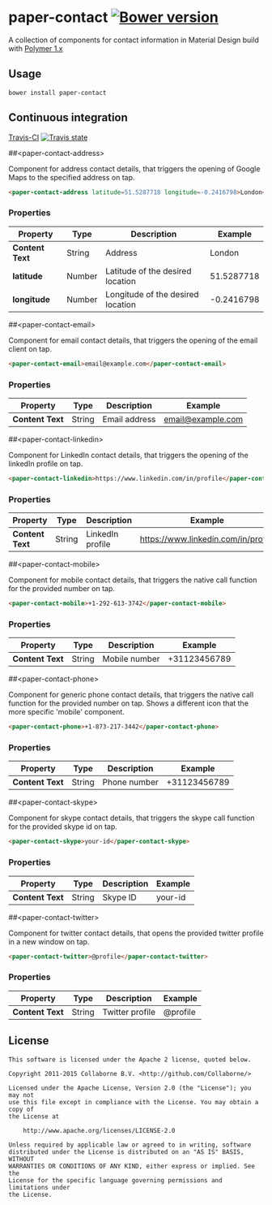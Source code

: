 # paper-contact  [![Bower version](https://badge.fury.io/bo/paper-contact.svg)](http://badge.fury.io/bo/paper-contact)

A collection of components for contact information in Material Design build with [Polymer 1.x](https://www.polymer-project.org)

## Usage

`bower install paper-contact`

## Continuous integration

[Travis-CI](https://travis-ci.org/Collaborne/paper-contact) [![Travis state](https://travis-ci.org/Collaborne/d3-progress-meter.svg?branch=master)](https://travis-ci.org/Collaborne/paper-contact)

##&lt;paper-contact-address&gt;

Component for address contact details, that triggers the opening of Google Maps to the specified address on tap.

```html
<paper-contact-address latitude=51.5287718 longitude=-0.2416798>London</paper-contact-address>
```

### Properties

Property         | Type   | Description                       | Example
---------------- | ------ | --------------------------------- | -------
**Content Text** | String | Address                           | London
**latitude**	 | Number | Latitude of the desired location  | 51.5287718
**longitude**	 | Number | Longitude of the desired location | -0.2416798

##&lt;paper-contact-email&gt;

Component for email contact details, that triggers the opening of the email client on tap.

```html
<paper-contact-email>email@example.com</paper-contact-email>
```

### Properties

Property         | Type   | Description                                                              | Example
---------------- | ------ | ------------------------------------------------------------------------ | -------
**Content Text** | String | Email address 															 | email@example.com

##&lt;paper-contact-linkedin&gt;

Component for LinkedIn contact details, that triggers the opening of the linkedIn profile on tap.

```html
<paper-contact-linkedin>https://www.linkedin.com/in/profile</paper-contact-linkedin>
```

### Properties

Property         | Type   | Description                                                              | Example
---------------- | ------ | ------------------------------------------------------------------------ | -------
**Content Text** | String | LinkedIn profile														 | https://www.linkedin.com/in/profile

##&lt;paper-contact-mobile&gt;

Component for mobile contact details, that triggers the native call function for the provided number on tap.

```html
<paper-contact-mobile>+1-292-613-3742</paper-contact-mobile>
```

### Properties

Property         | Type   | Description                                                              | Example
---------------- | ------ | ------------------------------------------------------------------------ | -------
**Content Text** | String | Mobile number															 | +31123456789

##&lt;paper-contact-phone&gt;

Component for generic phone contact details, that triggers the native call function for the provided number on tap. Shows a different icon that the more specific 'mobile' component.

```html
<paper-contact-phone>+1-873-217-3442</paper-contact-phone>
```

### Properties

Property         | Type   | Description                                                              | Example
---------------- | ------ | ------------------------------------------------------------------------ | -------
**Content Text** | String | Phone number															 | +31123456789

##&lt;paper-contact-skype&gt;

Component for skype contact details, that triggers the skype call function for the provided skype id on tap. 

```html
<paper-contact-skype>your-id</paper-contact-skype>
```

### Properties

Property         | Type   | Description                                                              | Example
---------------- | ------ | ------------------------------------------------------------------------ | -------
**Content Text** | String | Skype ID															 	 | your-id

##&lt;paper-contact-twitter&gt;

Component for twitter contact details, that opens the provided twitter profile in a new window on tap. 

```html
<paper-contact-twitter>@profile</paper-contact-twitter>
```

### Properties

Property         | Type   | Description                                                              | Example
---------------- | ------ | ------------------------------------------------------------------------ | -------
**Content Text** | String | Twitter profile															 | @profile


## License

    This software is licensed under the Apache 2 license, quoted below.

    Copyright 2011-2015 Collaborne B.V. <http://github.com/Collaborne/>

    Licensed under the Apache License, Version 2.0 (the "License"); you may not
    use this file except in compliance with the License. You may obtain a copy of
    the License at

        http://www.apache.org/licenses/LICENSE-2.0

    Unless required by applicable law or agreed to in writing, software
    distributed under the License is distributed on an "AS IS" BASIS, WITHOUT
    WARRANTIES OR CONDITIONS OF ANY KIND, either express or implied. See the
    License for the specific language governing permissions and limitations under
    the License.
    

